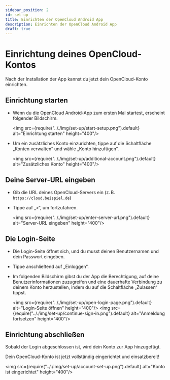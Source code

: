 ```yaml
---
sidebar_position: 2
id: set-up
title: Einrichten der OpenCloud Android App
description: Einrichten der OpenCloud Android App
draft: true
---
```


# Einrichtung deines OpenCloud-Kontos

Nach der Installation der App kannst du jetzt dein OpenCloud-Konto einrichten.

## Einrichtung starten

- Wenn du die OpenCloud Android-App zum ersten Mal startest, erscheint folgender Bildschirm.

  <img src={require(".././img/set-up/start-setup.png").default} alt="Einrichtung starten" height="400"/>

- Um ein zusätzliches Konto einzurichten, tippe auf die Schaltfläche „Konten verwalten“ und wähle „Konto hinzufügen“.

  <img src={require(".././img/set-up/additional-account.png").default} alt="Zusätzliches Konto" height="400"/>

## Deine Server-URL eingeben

- Gib die URL deines OpenCloud-Servers ein (z. B. `https://cloud.beispiel.de`)
- Tippe auf „>“, um fortzufahren.

  <img src={require(".././img/set-up/enter-server-url.png").default} alt="Server-URL eingeben" height="400"/>

## Die Login-Seite

- Die Login-Seite öffnet sich, und du musst deinen Benutzernamen und dein Passwort eingeben.
- Tippe anschließend auf „Einloggen“.

- Im folgenden Bildschirm gibst du der App die Berechtigung, auf deine Benutzerinformationen zuzugreifen und eine dauerhafte Verbindung zu deinem Konto herzustellen, indem du auf die Schaltfläche „Zulassen“ tippst.

  <img src={require(".././img/set-up/open-login-page.png").default} alt="Login-Seite öffnen" height="400"/>
  <img src={require(".././img/set-up/continue-sign-in.png").default} alt="Anmeldung fortsetzen" height="400"/>

## Einrichtung abschließen

Sobald der Login abgeschlossen ist, wird dein Konto zur App hinzugefügt.

Dein OpenCloud-Konto ist jetzt vollständig eingerichtet und einsatzbereit!

<img src={require(".././img/set-up/account-set-up.png").default} alt="Konto ist eingerichtet" height="400"/>
